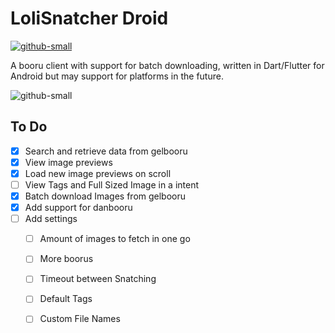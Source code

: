 # LoliSnatcher Droid
[![github-small](https://www.gnu.org/graphics/gplv3-with-text-136x68.png)](https://www.gnu.org/licenses/gpl-3.0)

A booru client with support for batch downloading, written in Dart/Flutter for Android but may support for platforms in the future.



![github-small](https://github.com/NO-ob/LoliSnatcher_Droid/blob/master/demo.gif)


## To Do
- [x] Search and retrieve data from gelbooru
- [x] View image previews
- [x] Load new image previews on scroll
- [ ] View Tags and Full Sized Image in a intent
- [x] Batch download Images from gelbooru
- [x] Add support for danbooru
- [ ] Add settings
    - [ ] Amount of images to fetch in one go
    - [ ] More boorus
    - [ ] Timeout between Snatching
    - [ ] Default Tags
    - [ ] Custom File Names

